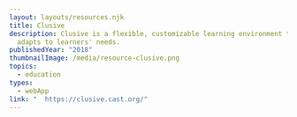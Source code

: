 ```yaml
---
layout: layouts/resources.njk
title: Clusive
description: Clusive is a flexible, customizable learning environment that
  adapts to learners' needs.
publishedYear: "2018"
thumbnailImage: /media/resource-clusive.png
topics:
  - education
types:
  - webApp
link: "  https://clusive.cast.org/"
---
```

